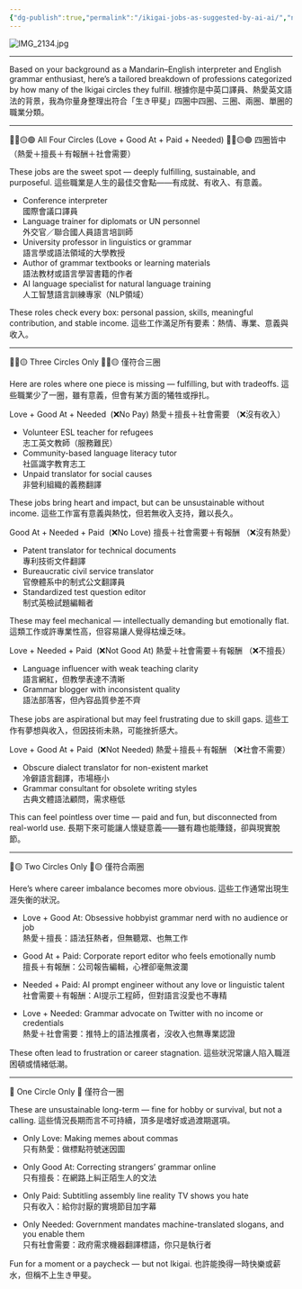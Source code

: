 ```yaml
---
{"dg-publish":true,"permalink":"/ikigai-jobs-as-suggested-by-ai-ai/","noteIcon":"2"}
---
```


![IMG_2134.jpg](/img/user/_attachments/_OB/IMG_2134.jpg)


---

Based on your background as a Mandarin–English interpreter and English grammar enthusiast, here’s a tailored breakdown of professions categorized by how many of the Ikigai circles they fulfill.
根據你是中英口譯員、熱愛英文語法的背景，我為你量身整理出符合「生き甲斐」四圈中四圈、三圈、兩圈、單圈的職業分類。

---

🔵🔴🟡🟢 All Four Circles (Love + Good At + Paid + Needed)
🔵🔴🟡🟢 四圈皆中（熱愛＋擅長＋有報酬＋社會需要）

These jobs are the sweet spot — deeply fulfilling, sustainable, and purposeful.
這些職業是人生的最佳交會點——有成就、有收入、有意義。

- Conference interpreter  
    國際會議口譯員
- Language trainer for diplomats or UN personnel  
    外交官／聯合國人員語言培訓師
- University professor in linguistics or grammar  
    語言學或語法領域的大學教授
- Author of grammar textbooks or learning materials  
    語法教材或語言學習書籍的作者
- AI language specialist for natural language training  
    人工智慧語言訓練專家（NLP領域）


These roles check every box: personal passion, skills, meaningful contribution, and stable income.
這些工作滿足所有要素：熱情、專業、意義與收入。

---

🔵🔴🟡 Three Circles Only
🔵🔴🟡 僅符合三圈

Here are roles where one piece is missing — fulfilling, but with tradeoffs.
這些職業少了一圈，雖有意義，但會有某方面的犧牲或掙扎。
  



Love + Good At + Needed  (❌No Pay)
熱愛＋擅長＋社會需要 （❌沒有收入）

- Volunteer ESL teacher for refugees  
    志工英文教師（服務難民）    
- Community-based language literacy tutor  
    社區識字教育志工    
- Unpaid translator for social causes  
    非營利組織的義務翻譯
  
These jobs bring heart and impact, but can be unsustainable without income.
這些工作富有意義與熱忱，但若無收入支持，難以長久。




Good At + Needed + Paid  (❌No Love)
擅長＋社會需要＋有報酬 （❌沒有熱愛）

- Patent translator for technical documents  
    專利技術文件翻譯
- Bureaucratic civil service translator  
    官僚體系中的制式公文翻譯員
- Standardized test question editor  
    制式英檢試題編輯者

These may feel mechanical — intellectually demanding but emotionally flat.
這類工作或許專業性高，但容易讓人覺得枯燥乏味。




Love + Needed + Paid  (❌Not Good At)
熱愛＋社會需要＋有報酬 （❌不擅長）  

- Language influencer with weak teaching clarity  
    語言網紅，但教學表達不清晰
- Grammar blogger with inconsistent quality  
    語法部落客，但內容品質參差不齊

These jobs are aspirational but may feel frustrating due to skill gaps.
這些工作有夢想與收入，但因技術未熟，可能挫折感大。



Love + Good At + Paid  (❌Not Needed)
熱愛＋擅長＋有報酬 （❌社會不需要）

- Obscure dialect translator for non-existent market  
    冷僻語言翻譯，市場極小
- Grammar consultant for obsolete writing styles  
    古典文體語法顧問，需求極低

This can feel pointless over time — paid and fun, but disconnected from real-world use.
長期下來可能讓人懷疑意義——雖有趣也能賺錢，卻與現實脫節。

  
---

🔴🟡 Two Circles Only
🔴🟡 僅符合兩圈

Here’s where career imbalance becomes more obvious.
這些工作通常出現生涯失衡的狀況。
 
- Love + Good At: Obsessive hobbyist grammar nerd with no audience or job  
    熱愛＋擅長：語法狂熱者，但無聽眾、也無工作
    
- Good At + Paid: Corporate report editor who feels emotionally numb  
    擅長＋有報酬：公司報告編輯，心裡卻毫無波瀾
    
- Needed + Paid: AI prompt engineer without any love or linguistic talent  
    社會需要＋有報酬：AI提示工程師，但對語言沒愛也不專精
    
- Love + Needed: Grammar advocate on Twitter with no income or credentials  
    熱愛＋社會需要：推特上的語法推廣者，沒收入也無專業認證

  
These often lead to frustration or career stagnation.
這些狀況常讓人陷入職涯困頓或情緒低潮。

  
---

🔘 One Circle Only
🔘 僅符合一圈

  
These are unsustainable long-term — fine for hobby or survival, but not a calling.
這些情況長期而言不可持續，頂多是嗜好或過渡期選項。
  
- Only Love: Making memes about commas  
    只有熱愛：做標點符號迷因圖
    
- Only Good At: Correcting strangers’ grammar online  
    只有擅長：在網路上糾正陌生人的文法
    
- Only Paid: Subtitling assembly line reality TV shows you hate  
    只有收入：給你討厭的實境節目加字幕
    
- Only Needed: Government mandates machine-translated slogans, and you enable them  
    只有社會需要：政府需求機器翻譯標語，你只是執行者


Fun for a moment or a paycheck — but not Ikigai.
也許能換得一時快樂或薪水，但稱不上生き甲斐。